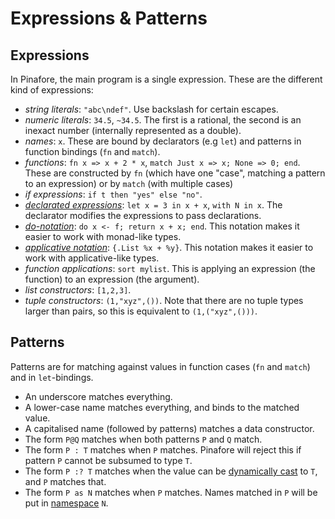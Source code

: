 # Expressions & Patterns

## Expressions

In Pinafore, the main program is a single expression.
These are the different kind of expressions:

* *string literals*: `"abc\ndef"`. Use backslash for certain escapes.
* *numeric literals*: `34.5`, `~34.5`. The first is a rational, the second is an inexact number (internally represented as a double).
* *names*: `x`. These are bound by declarators (e.g `let`) and patterns in function bindings (`fn` and `match`).
* *functions*: `fn x => x + 2 * x`, `match Just x => x; None => 0; end`. These are constructed by `fn` (which have one "case", matching a pattern to an expression) or by `match` (with multiple cases)
* *if expressions*: `if t then "yes" else "no"`.
* [*declarated expressions*](declarations.md): `let x = 3 in x + x`, `with N in x`. The declarator modifies the expressions to pass declarations.
* [*do-notation*](do-notation.md): `do x <- f; return x + x; end`. This notation makes it easier to work with monad-like types.
* [*applicative notation*](applicative-notation.md): `{.List %x + %y}`. This notation makes it easier to work with applicative-like types.
* *function applications*: `sort mylist`. This is applying an expression (the function) to an expression (the argument).
* *list constructors*: `[1,2,3]`.
* *tuple constructors*: `(1,"xyz",())`. Note that there are no tuple types larger than pairs, so this is equivalent to `(1,("xyz",()))`.

## Patterns

Patterns are for matching against values in function cases (`fn` and `match`) and in `let`-bindings.

* An underscore matches everything.
* A lower-case name matches everything, and binds to the matched value.
* A capitalised name (followed by patterns) matches a data constructor.
* The form `P@Q` matches when both patterns `P` and `Q` match.
* The form `P : T` matches when `P` matches. Pinafore will reject this if pattern `P` cannot be subsumed to type `T`.
* The form `P :? T` matches when the value can be [dynamically cast](dynamic-supertypes.md) to `T`, and `P` matches that.
* The form `P as N` matches when `P` matches. Names matched in `P` will be put in [namespace](declarations.md#namespaces--namespace-declarations) `N`.

